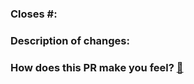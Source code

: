 ### Closes #:


### Description of changes:


### How does this PR make you feel? [:link:](http://giphy.com/categories/emotions/)
